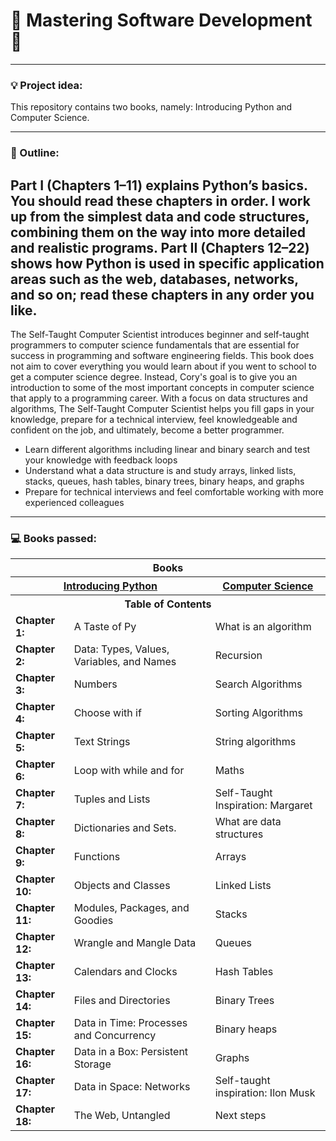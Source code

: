 # 💾 Mastering Software Development 💾

---

### 💡 Project idea:

This repository contains two books, namely: Introducing Python and Computer Science.

---

### 📖 Outline:

Part I (Chapters 1–11) explains Python’s basics. You should read these chapters in
order. I work up from the simplest data and code structures, combining them on the
way into more detailed and realistic programs. Part II (Chapters 12–22) shows how
Python is used in specific application areas such as the web, databases, networks, and
so on; read these chapters in any order you like.
---
The Self-Taught Computer Scientist introduces beginner and self-taught programmers to computer science fundamentals that
are essential for success in programming and software engineering fields. This book does not aim to cover everything you
would learn about if you went to school to get a computer science degree. Instead, Cory's goal is to give you an
introduction to some of the most important concepts in computer science that apply to a programming career.
With a focus on data structures and algorithms, The Self-Taught Computer Scientist helps you fill gaps in your
knowledge, prepare for a technical interview, feel knowledgeable and confident on the job, and ultimately,
become a better programmer.

- Learn different algorithms including linear and binary search and test your knowledge with feedback loops
- Understand what a data structure is and study arrays, linked lists, stacks, queues, hash tables, binary trees, binary
  heaps, and graphs
- Prepare for technical interviews and feel comfortable working with more experienced colleagues

---

### 💻 Books passed:

<table>
  <tr>
    <th colspan="3">Books</th>
  </tr>
  <tr>
    <th colspan="2">
        <a href="https://www.amazon.com/Introducing-Python-Modern-Computing-Packages/dp/1492051365/ref=sr_1_1?crid=34IIUUTS2P7IE&dib=eyJ2IjoiMSJ9.h9ifkIDZ1s9yEGN_4V1SOAKMJC3c9L8NTbIKNGp1lzlbzrLJAHOLhai3Vd_AlgeDRjQripCgvAy1mozY_km3Vg8r1f0rA80E-E1vejBDhEWnDv3KINy7WvKuoNMd55WJXaytGXFiGHAxwpLpp4Qk2aRfrwQWi0zkZBC3_FHZFlwssnXy_ouEfwSyr-GfTAIn6XsniN7u0XJRgWUOW0ZXRRboysGH-kKRc2Nao2W6x-c.I_008_yw3kck-s9EqKizixlkEHJSMCQ5LQVMyGXm_Mg&dib_tag=se&keywords=Introducing+Python&qid=1710090881&sprefix=introducing+python%2Caps%2C576&sr=8-1">Introducing Python</a>
    </th> 
    <th>
        <a href="https://www.amazon.com/Self-Taught-Computer-Scientist-Beginners-Science/dp/1119724414/ref=sr_1_2?dib=eyJ2IjoiMSJ9.JfYTTTbfhrcu68m_SvASYeomZ10Oqg8oIh72DsvpamXMJYkETNZbtt4HzeCjvFdSsJWO-2394mESs_Jb943YHQ.UNuPxvCND3DTJoIVyUvGs9KNIVpfEWjoAPSoKJPmedU&dib_tag=se&qid=1710139693&refinements=p_27%3ACory+Althoff&s=books&sr=1-2">Computer Science</a>
    </th>
  </tr>
  <tr>
    <th colspan="3"> Table of Contents</th>
  </tr>
  <tr>
    <td> <b>Chapter 1:</b> </td><td> A Taste of Py</td> <td> What is an algorithm</td>
  </tr>
  <tr>
    <td> <b>Chapter 2:</b> </td><td> Data: Types, Values, Variables, and Names</td> <td> Recursion</td>
  </tr>
  <tr>
    <td> <b>Chapter 3:</b> </td><td> Numbers</td> <td>Search Algorithms</td>
  </tr>
  <tr>
    <td> <b>Chapter 4:</b> </td><td> Choose with if</td> <td> Sorting Algorithms</td>
  </tr>
  <tr>
    <td> <b>Chapter 5:</b> </td><td> Text Strings</td> <td>  String algorithms</td>
  </tr>
  <tr>
    <td> <b>Chapter 6:</b> </td><td> Loop with while and for</td> <td> Maths</td>
  </tr>
  <tr>
    <td> <b>Chapter 7:</b> </td><td> Tuples and Lists</td> <td>Self-Taught Inspiration: Margaret  </td>
  </tr>
  <tr>
    <td> <b>Chapter 8:</b> </td><td> Dictionaries and Sets.</td> <td>What are data structures</td>
  </tr>
  <tr>
    <td> <b>Chapter 9:</b> </td><td> Functions</td> <td> Arrays</td>
  </tr>
  <tr>
    <td> <b>Chapter 10:</b> </td><td> Objects and Classes</td> <td>Linked Lists</td>
  </tr>
  <tr>
    <td> <b>Chapter 11:</b> </td><td> Modules, Packages, and Goodies</td> <td>Stacks</td>
  </tr>
  <tr>
    <td> <b>Chapter 12:</b> </td><td> Wrangle and Mangle Data</td> <td>Queues</td>
  </tr>
  <tr>
    <td> <b>Chapter 13:</b> </td><td> Calendars and Clocks</td> <td>Hash Tables</td>
  </tr>
  <tr>
    <td> <b>Chapter 14:</b> </td><td> Files and Directories</td> <td>Binary Trees</td>
  </tr>
  <tr>
    <td> <b>Chapter 15:</b></td><td> Data in Time: Processes and Concurrency</td> <td>Binary heaps</td>
  </tr>
  <tr>
    <td> <b>Chapter 16:</b> </td><td> Data in a Box: Persistent Storage</td> <td>Graphs</td>
  </tr>
  <tr>
    <td><b>Chapter 17:</b> </td><td> Data in Space: Networks</td> <td>Self-taught inspiration: Ilon Musk</td>
  </tr>
  <tr>
    <td><b>Chapter 18:</b> </td><td> The Web, Untangled</td> <td>Next steps</td>
  </tr>
</table>